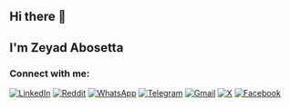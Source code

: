 ## Hi there 👋
## I'm Zeyad Abosetta
### Connect with me:


[![LinkedIn](https://img.shields.io/badge/LinkedIn-%230077B5.svg?style=for-the-badge&logo=linkedin&logoColor=white)](https://www.linkedin.com/in/your-profile)
[![Reddit](https://img.shields.io/badge/Reddit-FF4500?style=for-the-badge&logo=reddit&logoColor=white)](https://www.reddit.com/user/your-username)
[![WhatsApp](https://img.shields.io/badge/WhatsApp-%25D366.svg?style=for-the-badge&logo=whatsapp&logoColor=white)](https://wa.me/your-number)
[![Telegram](https://img.shields.io/badge/Telegram-%230077B5.svg?style=for-the-badge&logo=telegram&logoColor=white)](https://t.me/your-username)
[![Gmail](https://img.shields.io/badge/Gmail-D14836?style=for-the-badge&logo=gmail&logoColor=white)](mailto:your-email@gmail.com)
[![X](https://img.shields.io/badge/X-000000?style=for-the-badge&logo=x&logoColor=white)](https://x.com/your-username)
[![Facebook](https://img.shields.io/badge/Facebook-%231877F2.svg?style=for-the-badge&logo=facebook&logoColor=white)](https://www.facebook.com/your-profile)

<!--
**Zeyad-Gamal/Zeyad-Gamal** is a ✨ _special_ ✨ repository because its `README.md` (this file) appears on your GitHub profile.

Here are some ideas to get you started:

- 🔭 I’m currently working on ...
- 🌱 I’m currently learning ...
- 👯 I’m looking to collaborate on ...
- 🤔 I’m looking for help with ...
- 💬 Ask me about ...
- 📫 How to reach me: ...
- 😄 Pronouns: ...
- ⚡ Fun fact: ...
-->
